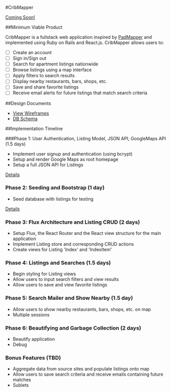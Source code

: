 #CribMapper

[Coming Soon!][heroku]

[heroku]: http://www.herokuapp.com

##Minimum Viable Product

CribMapper is a fullstack web application inspired by [PadMapper][padmapper] and implemented using Ruby on Rails and React.js. CribMapper allows users to:

- [ ] Create an account
- [ ] Sign in/Sign out
- [ ] Search for apartment listings nationwide
- [ ] Browse listings using a map interface
- [ ] Apply filters to search results
- [ ] Display nearby restaurants, bars, shops, etc.
- [ ] Save and share favorite listings
- [ ] Receive email alerts for future listings that match search criteria

[padmapper]: http://www.padmapper.com

##Design Documents

* [View Wireframes][view]
* [DB Schema][schema]

[view]: ./docs/views.md
[schema]: ./docs/schema.md

##Implementation Timeline

###Phase 1: User Authentication, Listing Model, JSON API, GoogleMaps API (1.5 days)

- Implement user signup and authentication (using bcrypt)
- Setup and render Google Maps as root homepage
- Setup a full JSON API for Listings

[Details][phase-one]

### Phase 2: Seeding and Bootstrap (1 day)
- Seed database with listings for testing

[Details][phase-two]

### Phase 3: Flux Architecture and Listing CRUD (2 days)
- Setup Flux, the React Router and the React view structure for the main application
- Implement Listing store and corresponding CRUD actions
- Create views for Listing 'Index' and 'IndexItem'

<!-- [Details][phase-three] -->

### Phase 4: Listings and Searches (1.5 days)
- Begin styling for Listing views
- Allow users to input search filters and view results
- Allow users to save and view favorite listings

<!-- [Details][phase-four] -->

### Phase 5: Search Mailer and Show Nearby (1.5 day)
- Allow users to show nearby restaurants, bars, shops, etc. on map
- Multiple sessions

<!-- [Details][phase-five] -->

### Phase 6: Beautifying and Garbage Collection (2 days)
- Beautify application
- Debug

<!-- [Details][phase-six] -->

### Bonus Features (TBD)
- Aggregate data from source sites and populate listings onto map
- Allow users to save search criteria and receive emails containing future matches
- Sublets

[phase-one]: ./docs/phases/phase1.md
[phase-two]: ./docs/phases/phase2.md
[phase-three]: ./docs/phases/phase3.md
[phase-four]: ./docs/phases/phase4.md
[phase-five]: ./docs/phases/phase5.md
[phase-six]: ./docs/phases/phase6.md
